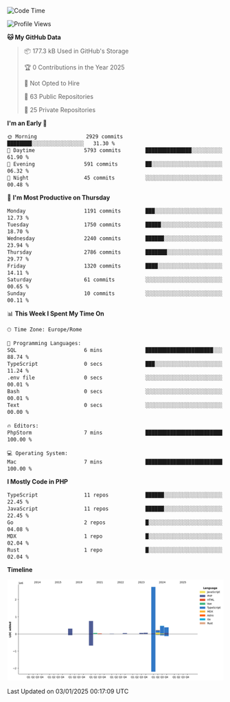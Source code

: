 <!--START_SECTION:waka-->
![Code Time](http://img.shields.io/badge/Code%20Time-5%2C529%20hrs%203%20mins-blue)

![Profile Views](http://img.shields.io/badge/Profile%20Views-0-blue)

**🐱 My GitHub Data** 

> 📦 177.3 kB Used in GitHub's Storage 
 > 
> 🏆 0 Contributions in the Year 2025
 > 
> 🚫 Not Opted to Hire
 > 
> 📜 63 Public Repositories 
 > 
> 🔑 25 Private Repositories 
 > 
**I'm an Early 🐤** 

```text
🌞 Morning                2929 commits        ████████░░░░░░░░░░░░░░░░░   31.30 % 
🌆 Daytime                5793 commits        ███████████████░░░░░░░░░░   61.90 % 
🌃 Evening                591 commits         ██░░░░░░░░░░░░░░░░░░░░░░░   06.32 % 
🌙 Night                  45 commits          ░░░░░░░░░░░░░░░░░░░░░░░░░   00.48 % 
```
📅 **I'm Most Productive on Thursday** 

```text
Monday                   1191 commits        ███░░░░░░░░░░░░░░░░░░░░░░   12.73 % 
Tuesday                  1750 commits        █████░░░░░░░░░░░░░░░░░░░░   18.70 % 
Wednesday                2240 commits        ██████░░░░░░░░░░░░░░░░░░░   23.94 % 
Thursday                 2786 commits        ███████░░░░░░░░░░░░░░░░░░   29.77 % 
Friday                   1320 commits        ████░░░░░░░░░░░░░░░░░░░░░   14.11 % 
Saturday                 61 commits          ░░░░░░░░░░░░░░░░░░░░░░░░░   00.65 % 
Sunday                   10 commits          ░░░░░░░░░░░░░░░░░░░░░░░░░   00.11 % 
```


📊 **This Week I Spent My Time On** 

```text
🕑︎ Time Zone: Europe/Rome

💬 Programming Languages: 
SQL                      6 mins              ██████████████████████░░░   88.74 % 
TypeScript               0 secs              ███░░░░░░░░░░░░░░░░░░░░░░   11.24 % 
.env file                0 secs              ░░░░░░░░░░░░░░░░░░░░░░░░░   00.01 % 
Bash                     0 secs              ░░░░░░░░░░░░░░░░░░░░░░░░░   00.01 % 
Text                     0 secs              ░░░░░░░░░░░░░░░░░░░░░░░░░   00.00 % 

🔥 Editors: 
PhpStorm                 7 mins              █████████████████████████   100.00 % 

💻 Operating System: 
Mac                      7 mins              █████████████████████████   100.00 % 
```

**I Mostly Code in PHP** 

```text
TypeScript               11 repos            ██████░░░░░░░░░░░░░░░░░░░   22.45 % 
JavaScript               11 repos            ██████░░░░░░░░░░░░░░░░░░░   22.45 % 
Go                       2 repos             █░░░░░░░░░░░░░░░░░░░░░░░░   04.08 % 
MDX                      1 repo              █░░░░░░░░░░░░░░░░░░░░░░░░   02.04 % 
Rust                     1 repo              █░░░░░░░░░░░░░░░░░░░░░░░░   02.04 % 
```



**Timeline**

![Lines of Code chart](https://raw.githubusercontent.com/frnwtr/frnwtr/main/assets/bar_graph.png)


 Last Updated on 03/01/2025 00:17:09 UTC
<!--END_SECTION:waka-->